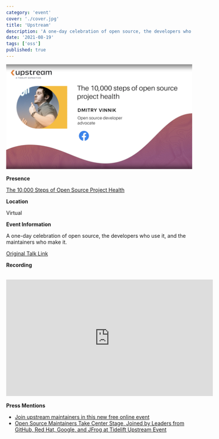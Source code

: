 ```yaml
---
category: 'event'
cover: './cover.jpg'
title: 'Upstream'
description: 'A one-day celebration of open source, the developers who use it, and the maintainers who make it'
date: '2021-08-19'
tags: ['oss']
published: true
---
```

![cover](./cover.jpg)

**Presence**

[The 10,000 Steps of Open Source Project Health]()

**Location**

Virtual

**Event Information**

A one-day celebration of open source, the developers who use it, and the maintainers who make it.

[Original Talk Link](https://upstream.live/speaker-2021/dmitry-vinnik)

**Recording**

<br>

<iframe width="560" height="315" src="https://www.youtube.com/embed/5KixD9LVymo" title="YouTube video player" frameborder="0" allow="accelerometer; autoplay; clipboard-write; encrypted-media; gyroscope; picture-in-picture" allowfullscreen></iframe>

**Press Mentions**

- [Join upstream maintainers in this new free online event](https://opensource.com/article/21/5/upstream-2021)
- [Open Source Maintainers Take Center Stage, Joined by Leaders from GitHub, Red Hat, Google, and JFrog at Tidelift Upstream Event](https://www.prnewswire.com/news-releases/open-source-maintainers-take-center-stage-joined-by-leaders-from-github-red-hat-google-and-jfrog-at-tidelift-upstream-event-301293468.html)